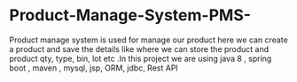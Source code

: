# Product-Manage-System-PMS-
Product manage system is used for manage our product here we can create a product and save the details like where we can store the product and product qty, type, bin, lot etc .In this project we are using java 8 , spring boot , maven , mysql, jsp, ORM, jdbc, Rest API
